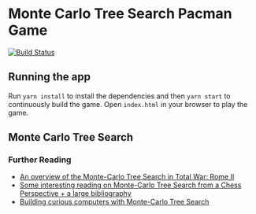 # Monte Carlo Tree Search Pacman Game
[![Build Status](https://travis-ci.org/uasabi/pacman-mcts.svg?branch=master)](https://travis-ci.org/uasabi/pacman-mcts)
## Running the app
Run `yarn install` to install the dependencies and then `yarn start` to continuously build the game. Open `index.html` in your browser to play the game.

## Monte Carlo Tree Search
### Further Reading

* [An overview of the Monte-Carlo Tree Search in Total War: Rome II](http://aigamedev.com/open/coverage/mcts-rome-ii/)
* [Some interesting reading on Monte-Carlo Tree Search from a Chess Perspective + a large bibliography](https://chessprogramming.wikispaces.com/Monte-Carlo+Tree+Search)
* [Building curious computers with Monte-Carlo Tree Search](https://pathak22.github.io/noreward-rl/)
